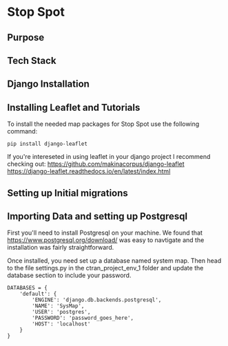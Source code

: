 # Stop Spot

## Purpose

## Tech Stack

## Django Installation 

## Installing Leaflet and Tutorials 

To install the needed map packages for Stop Spot use the following command: 
```
pip install django-leaflet
```
If you're intereseted in using leaflet in your django project I recommend checking out: 
https://github.com/makinacorpus/django-leaflet 
https://django-leaflet.readthedocs.io/en/latest/index.html

## Setting up Initial migrations 

## Importing Data and setting up Postgresql 
First you'll need to install Postgresql on your machine. We found that https://www.postgresql.org/download/ was easy to navtigate and the installation was fairly straightforward. 

Once installed, you need set up a database named system map. Then head to the file settings.py in the ctran_project_env_1 folder and update the database section to include your password.

```
DATABASES = {
    'default': {
        'ENGINE': 'django.db.backends.postgresql',
        'NAME': 'SysMap',
        'USER': 'postgres',
        'PASSWORD': 'password_goes_here',
        'HOST': 'localhost'
    }
}
```
